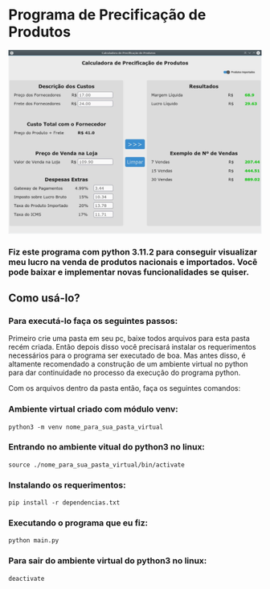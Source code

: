 # Programa de Precificação de Produtos

<img src="img1.jpg"/>

### Fiz este programa com python 3.11.2 para conseguir visualizar meu lucro na venda de produtos nacionais e importados. Você pode baixar e implementar novas funcionalidades se quiser.

## Como usá-lo?

### Para executá-lo faça os seguintes passos:

Primeiro crie uma pasta em seu pc, baixe todos arquivos para esta pasta recém criada. Então depois disso você precisará instalar os requerimentos necessários para o programa ser executado de boa. 
Mas antes disso, é altamente recomendado a construção de um ambiente virtual no python para dar continuidade no processo da execução do programa python.

Com os arquivos dentro da pasta então, faça os seguintes comandos:

### Ambiente virtual criado com módulo venv:
    python3 -m venv nome_para_sua_pasta_virtual

### Entrando no ambiente vitual do python3 no linux:
    source ./nome_para_sua_pasta_virtual/bin/activate

### Instalando os requerimentos:
    pip install -r dependencias.txt

### Executando o programa que eu fiz:
    python main.py

### Para sair do ambiente virtual do python3 no linux:
    deactivate
